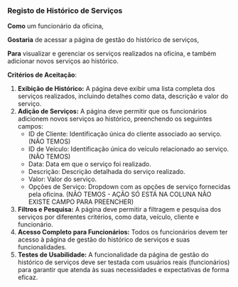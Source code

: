 ### Registo de Histórico de Serviços

**Como** um funcionário da oficina,

**Gostaria** de acessar a página de gestão do histórico de serviços,

**Para** visualizar e gerenciar os serviços realizados na oficina, e também adicionar novos serviços ao histórico.

**Critérios de Aceitação**:
1. **Exibição de Histórico:** A página deve exibir uma lista completa dos serviços realizados, incluindo detalhes como data, descrição e valor do serviço.
2. **Adição de Serviços:** A página deve permitir que os funcionários adicionem novos serviços ao histórico, preenchendo os seguintes campos:
    - ID de Cliente: Identificação única do cliente associado ao serviço. (NÃO TEMOS)
    - ID de Veículo: Identificação única do veículo relacionado ao serviço. (NÃO TEMOS)
    - Data: Data em que o serviço foi realizado.
    - Descrição: Descrição detalhada do serviço realizado.
    - Valor: Valor do serviço.
    - Opções de Serviço: Dropdown com as opções de serviço fornecidas pela oficina. (NÃO TEMOS - AÇÃO SÓ ESTÁ NA COLUNA NÃO EXISTE CAMPO PARA PREENCHER)
3. **Filtros e Pesquisa:** A página deve permitir a filtragem e pesquisa dos serviços por diferentes critérios, como data, veículo, cliente e funcionário.
4. **Acesso Completo para Funcionários:** Todos os funcionários devem ter acesso à página de gestão do histórico de serviços e suas funcionalidades.
5. **Testes de Usabilidade:** A funcionalidade da página de gestão do histórico de serviços deve ser testada com usuários reais (funcionários) para garantir que atenda às suas necessidades e expectativas de forma eficaz.
